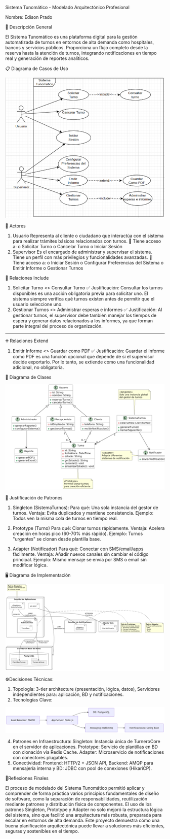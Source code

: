 Sistema Tunomático - Modelado Arquitectónico Profesional

Nombre: Edison Prado

📌 Descripción General

El Sistema Tunomático es una plataforma digital para la gestión automatizada de turnos en entornos de alta demanda como hospitales, bancos y servicios públicos. Proporciona un flujo completo desde la reserva hasta la atención de turnos, integrando notificaciones en tiempo real y generación de reportes analíticos.

📋 Diagrama de Casos de Uso

![Descripción de la imagen](imagenes/diagramaCasodeUso.png)

👤 Actores
1.	Usuario
Representa al cliente o ciudadano que interactúa con el sistema para realizar trámites básicos relacionados con turnos.
🔹 Tiene acceso a:
o	Solicitar Turno
o	Cancelar Turno
o	Iniciar Sesión
2.	Supervisor
Es el encargado de administrar y supervisar el sistema. Tiene un perfil con más privilegios y funcionalidades avanzadas.
🔹 Tiene acceso a:
o	Iniciar Sesión
o	Configurar Preferencias del Sistema
o	Emitir Informe
o	Gestionar Turnos

🔁 Relaciones Include
1.	Solicitar Turno <<include>> Consultar Turno
✅ Justificación:
Consultar los turnos disponibles es una acción obligatoria previa para solicitar uno. El sistema siempre verifica qué turnos existen antes de permitir que el usuario seleccione uno.
2.	Gestionar Turnos <<include>> Administrar esperas e informes
✅ Justificación:
Al gestionar turnos, el supervisor debe también manejar los tiempos de espera y generar datos relacionados a los informes, ya que forman parte integral del proceso de organización.
________________________________________
➕ Relaciones Extend
1.	Emitir Informe <<extend>> Guardar como PDF
✅ Justificación:
Guardar el informe como PDF es una función opcional que depende de si el supervisor decide exportarlo. Por lo tanto, se extiende como una funcionalidad adicional, no obligatoria.



📐 Diagrama de Clases

![Descripción de la imagen](imagenes/diagramadeClase.png)



🧩 Justificación de Patrones

1. Singleton (SistemaTurnos):
Para qué: Una sola instancia del gestor de turnos.
Ventaja: Evita duplicados y mantiene consistencia.
Ejemplo: Todos ven la misma cola de turnos en tiempo real.

3. Prototype (Turno)
Para qué: Clonar turnos rápidamente.
Ventaja: Acelera creación en horas pico (60-70% más rápido).
Ejemplo: Turnos "urgentes" se clonan desde plantilla base.

4. Adapter (Notificador)
Para qué: Conectar con SMS/email/apps fácilmente.
Ventaja: Añadir nuevos canales sin cambiar el código principal.
Ejemplo: Mismo mensaje se envía por SMS o email sin modificar lógica.


🖥️ Diagrama de Implementación

![Descripción de la imagen](imagenes/diagramadeImplementacion.png)

⚙️Decisiones Técnicas:
1.	Topología: 3-tier architecture (presentación, lógica, datos), Servidores independientes para: aplicación, BD y notificaciones.
2.	Tecnologías Clave:
   
   ![Descripción de la imagen](imagenes/tecnologiasclave.png)
   
4.	Patrones en Infraestructura: Singleton: Instancia única de TurneroCore en el servidor de aplicaciones. Prototype: Servicio de plantillas en BD con clonación vía Redis Cache. Adapter: Microservicio de notificaciones con conectores plugables.
5.	Conectividad: Frontend: HTTP/2 + JSON API, Backend: AMQP para mensajería interna y BD: JDBC con pool de conexiones (HikariCP).

💬Reflexiones Finales

El proceso de modelado del Sistema Tunomático permitió aplicar y comprender de forma práctica varios principios fundamentales de diseño de software, como la separación de responsabilidades, reutilización mediante patrones y distribución física de componentes.
El uso de los patrones Singleton, Prototype y Adapter no solo mejoró la estructura lógica del sistema, sino que facilitó una arquitectura más robusta, preparada para escalar en entornos de alta demanda.
Este proyecto demuestra cómo una buena planificación arquitectónica puede llevar a soluciones más eficientes, seguras y sostenibles en el tiempo.



